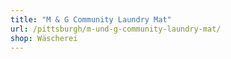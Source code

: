 ```yaml
---
title: "M & G Community Laundry Mat"
url: /pittsburgh/m-und-g-community-laundry-mat/
shop: Wäscherei
---
```


